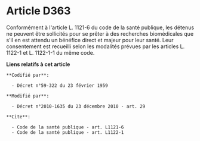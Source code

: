# Article D363

Conformément à l'article L. 1121-6 du code de la santé publique, les détenus ne peuvent être sollicités pour se prêter à des
recherches biomédicales que s'il en est attendu un bénéfice direct et majeur pour leur santé. Leur consentement est recueilli
selon les modalités prévues par les articles L. 1122-1 et L. 1122-1-1 du même code.

**Liens relatifs à cet article**

	**Codifié par**:

	  - Décret n°59-322 du 23 février 1959

	**Modifié par**:

	  - Décret n°2010-1635 du 23 décembre 2010 - art. 29

	**Cite**:

	  - Code de la santé publique - art. L1121-6
	  - Code de la santé publique - art. L1122-1
